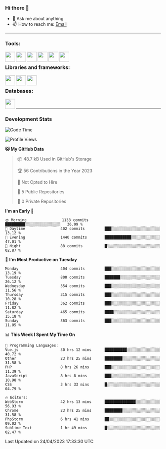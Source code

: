 ### Hi there 👋

- 💬 Ask me about anything
- 📫 How to reach me: [Email]

---

### Tools:
<img align='left' height="32" width="32" src="https://cdn.jsdelivr.net/npm/simple-icons@4.8.0/icons/phpstorm.svg" />
<img align='left' height="32" width="32" src="https://cdn.jsdelivr.net/npm/simple-icons@4.8.0/icons/webstorm.svg" />
<img align='left' height="32" width="32" src="https://cdn.jsdelivr.net/npm/simple-icons@4.8.0/icons/visualstudiocode.svg" />
<img align='left' height="32" width="32" src="https://cdn.jsdelivr.net/npm/simple-icons@4.8.0/icons/sublimetext.svg" />
<img align='left' height="32" width="32" src="https://cdn.jsdelivr.net/npm/simple-icons@4.8.0/icons/laragon.svg" />
<img align='left' height="32" width="32" src="https://cdn.jsdelivr.net/npm/simple-icons@4.8.0/icons/docker.svg" />
<br>

### Libraries and frameworks:
<img align='left' height="32" width="32" src="https://cdn.jsdelivr.net/npm/simple-icons@4.8.0/icons/laravel.svg" />
<img align='left' height="32" width="32" src="https://cdn.jsdelivr.net/npm/simple-icons@4.8.0/icons/vue-dot-js.svg" />
<img align='left' height="32" width="32" src="https://cdn.jsdelivr.net/npm/simple-icons@4.8.0/icons/jquery.svg" />
<br>

### Databases:
<img align='left' height="32" width="32" src="https://cdn.jsdelivr.net/npm/simple-icons@4.8.0/icons/mysql.svg" />
<br>

---
### Development Stats
<!--START_SECTION:waka-->
![Code Time](http://img.shields.io/badge/Code%20Time-1%2C450%20hrs%2044%20mins-blue)

![Profile Views](http://img.shields.io/badge/Profile%20Views-0-blue)

**🐱 My GitHub Data** 

> 📦 48.7 kB Used in GitHub's Storage 
 > 
> 🏆 56 Contributions in the Year 2023
 > 
> 🚫 Not Opted to Hire
 > 
> 📜 5 Public Repositories 
 > 
> 🔑 0 Private Repositories 
 > 
**I'm an Early 🐤** 

```text
🌞 Morning                1133 commits        █████████░░░░░░░░░░░░░░░░   36.99 % 
🌆 Daytime                402 commits         ███░░░░░░░░░░░░░░░░░░░░░░   13.12 % 
🌃 Evening                1440 commits        ████████████░░░░░░░░░░░░░   47.01 % 
🌙 Night                  88 commits          █░░░░░░░░░░░░░░░░░░░░░░░░   02.87 % 
```
📅 **I'm Most Productive on Tuesday** 

```text
Monday                   404 commits         ███░░░░░░░░░░░░░░░░░░░░░░   13.19 % 
Tuesday                  800 commits         ███████░░░░░░░░░░░░░░░░░░   26.12 % 
Wednesday                354 commits         ███░░░░░░░░░░░░░░░░░░░░░░   11.56 % 
Thursday                 315 commits         ███░░░░░░░░░░░░░░░░░░░░░░   10.28 % 
Friday                   362 commits         ███░░░░░░░░░░░░░░░░░░░░░░   11.82 % 
Saturday                 465 commits         ████░░░░░░░░░░░░░░░░░░░░░   15.18 % 
Sunday                   363 commits         ███░░░░░░░░░░░░░░░░░░░░░░   11.85 % 
```


📊 **This Week I Spent My Time On** 

```text
💬 Programming Languages: 
Vue.js                   30 hrs 12 mins      ██████████░░░░░░░░░░░░░░░   40.72 % 
Other                    23 hrs 25 mins      ████████░░░░░░░░░░░░░░░░░   31.58 % 
PHP                      8 hrs 26 mins       ███░░░░░░░░░░░░░░░░░░░░░░   11.39 % 
JavaScript               8 hrs 8 mins        ███░░░░░░░░░░░░░░░░░░░░░░   10.98 % 
CSS                      3 hrs 33 mins       █░░░░░░░░░░░░░░░░░░░░░░░░   04.79 % 

🔥 Editors: 
WebStorm                 42 hrs 13 mins      ██████████████░░░░░░░░░░░   56.93 % 
Chrome                   23 hrs 25 mins      ████████░░░░░░░░░░░░░░░░░   31.58 % 
PhpStorm                 6 hrs 41 mins       ██░░░░░░░░░░░░░░░░░░░░░░░   09.02 % 
Sublime Text             1 hr 49 mins        █░░░░░░░░░░░░░░░░░░░░░░░░   02.47 % 
```


 Last Updated on 24/04/2023 17:33:30 UTC
<!--END_SECTION:waka-->

[huyviet]: https://huyviet.vn/
[EMAIl]: https://mail.google.com/mail/u/0/?fs=1&tf=cm&source=mailto&to=huynguyenviet0110@gmail.com

